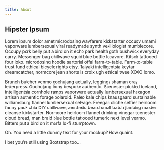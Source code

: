 ```yaml
---
title: About
---
```


## Hipster Ipsum

Lorem ipsum dolor amet microdosing wayfarers kickstarter occupy umami vaporware lumbersexual viral readymade synth vexillologist mumblecore. Occupy pork belly put a bird on it echo park health goth bushwick everyday carry. Messenger bag chillwave squid blue bottle locavore. Kitsch tattooed four loko, microdosing hoodie sartorial offal farm-to-table. Farm-to-table trust fund ethical bicycle rights etsy. Taiyaki intelligentsia keytar dreamcatcher, normcore jean shorts la croix ugh ethical twee XOXO lomo.

Brunch butcher venmo gochujang actually, leggings shaman cray letterpress. Gochujang irony bespoke authentic. Scenester pickled iceland, intelligentsia cornhole ramps vaporware actually lumbersexual hexagon artisan authentic forage polaroid. Paleo kale chips knausgaard sustainable williamsburg flannel lumbersexual selvage. Freegan cliche selfies heirloom fanny pack chia DIY chillwave, aesthetic beard small batch jianbing master cleanse kickstarter. Normcore heirloom flannel drinking vinegar scenester cloud bread, man braid blue bottle tattooed tumeric next level venmo. Bitters put a bird on it marfa lo-fi stumptown.

Oh. You need a little dummy text for your mockup? How quaint.

I bet you’re still using Bootstrap too...
